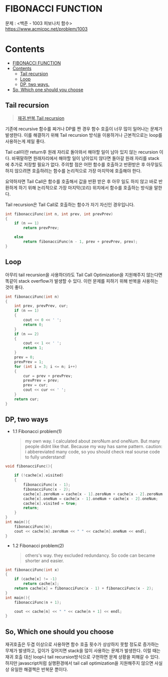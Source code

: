 # FIBONACCI FUNCTION

문제 : <백준 - 1003 피보나치 함수> <br/>
<https://www.acmicpc.net/problem/1003>

# Contents

- [FIBONACCI FUNCTION](#fibonacci-function)
- [Contents](#contents)
  - [Tail recursion](#tail-recursion)
  - [Loop](#loop)
  - [DP, two ways.](#dp-two-ways)
- [So, Which one should you choose](#so-which-one-should-you-choose)

## Tail recursion

> [재귀,반복,Tail recursion](https://homoefficio.github.io/2015/07/27/%EC%9E%AC%EA%B7%80-%EB%B0%98%EB%B3%B5-Tail-Recursion/)

기존에 recursive 함수를 짜거나 DP를 짠 경우 함수 호출이 너무 많이 일어나는 문제가 발생한다. 이를 해결하기 위해 Tail recursion 방식을 이용하거나 근본적으로는 loop를 사용하는게 제일 좋다.

Tail call이란 return후 원래 자리로 돌아와서 해야할 일이 남아 있지 않는 recursion 이다. 바꿔말하면 원래자리에서 해야할 일이 남아있지 않다면 돌아갈 원래 자리를 stack에 추가로 저장할 필요가 없다. 주의할 점은 어떤 함수를 호출하고 반환받은 후 아무일도 하지 않으려면 호출하려는 함수를 논리적으로 가장 마지막에 호출해야 한다.

요약하자면 Tail Call은 함수를 호출해서 값을 반환 받은 후 아무 일도 하지 않고 바로 반환하게 하기 위해 논리적으로 가장 마지막(꼬리) 위치에서 함수를 호출하는 방식을 말한다.

Tail recursion은 Tail Call로 호출하는 함수가 자기 자신인 경우입니다.

```C++
int fibonacciFunc(int n, int prev, int prevPrev)
{
    if (n == 1)
        return prevPrev;

    else
        return fibonacciFunc(n - 1, prev + prevPrev, prev);
}
```

## Loop

아무리 tail recursion을 사용하더라도 Tail Call Optimization을 지원해주지 않는다면 똑같이 stack overflow가 발생할 수 있다. 이런 문제를 피하기 위해 반복을 사용하는 것이 좋다.

```C++
int fibonacciFunc(int n)
{
    int prev, prevPrev, cur;
    if (n == 1)
    {
        cout << 0 << ' ';
        return 0;
    }
    if (n == 2)
    {
        cout << 1 << ' ';
        return 1;
    }
    prev = 0;
    prevPrev = 1;
    for (int i = 3; i <= n; i++)
    {
        cur = prev + prevPrev;
        prevPrev = prev;
        prev = cur;
        cout << cur << ' ';
    }
    return cur;
}
```

## DP, two ways

- 1.1 Fibonacci problem(1)</br>
  > my own way. I calculated about zeroNum and oneNum. But many people didnt like that. Because my way has same pattern.
  > caution: i abbereviated many code, so you should check real sourse code to fully understand!

```C++
void fibonacciFunc(){

    if (!cache[x].visited)
    {
        fibonacciFunc(x - 1);
        fibonacciFunc(x - 2);
        cache[x].zeroNum = cache[x - 1].zeroNum + cache[x - 2].zeroNum;
        cache[x].oneNum = cache[x - 1].oneNum + cache[x - 2].oneNum;
        cache[x].visited = true;
        return;
    }
}
int main(){
    fibonacciFunc(n);
    cout << cache[n].zeroNum << " " << cache[n].oneNum << endl;
}
```

- 1.2 Fibonacci problem(2)</br>
  > others's way. they excluded redundancy. So code can became shorter and easier.

```C++
int fibonacciFunc(int x)
{
    if (cache[x] != -1)
        return cache[x];
    return cache[x] = fibonacciFunc(x - 1) + fibonacciFunc(x - 2);
}
int main(){
    fibonacciFunc(n + 1);

    cout << cache[n] << " " << cache[n + 1] << endl;
}
```

## So, Which one should you choose

재귀호출은 두겹 이상으로 사용하면 함수 호출 횟수가 상상하지 못할 정도로 증가하는 무제가 발생하고, 깊이가 깊어지면 stack을 많이 사용하는 문제가 발생한다. 이럴 때는 재귀 호출 대신 loop나 tail recursion방식으로 구현하면 문제 상황을 피해갈 수 있다. 하지만 javascript처럼 실행환경에서 tail call optimization을 지원해주지 않으면 사실 상 유일한 해결책은 반복문 뿐이다.
